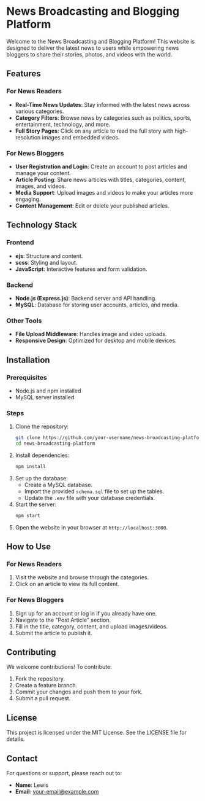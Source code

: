 
# News Broadcasting and Blogging Platform

Welcome to the News Broadcasting and Blogging Platform! This website is designed to deliver the latest news to users while empowering news bloggers to share their stories, photos, and videos with the world.

## Features

### For News Readers
- **Real-Time News Updates**: Stay informed with the latest news across various categories.
- **Category Filters**: Browse news by categories such as politics, sports, entertainment, technology, and more.
- **Full Story Pages**: Click on any article to read the full story with high-resolution images and embedded videos.

### For News Bloggers
- **User Registration and Login**: Create an account to post articles and manage your content.
- **Article Posting**: Share news articles with titles, categories, content, images, and videos.
- **Media Support**: Upload images and videos to make your articles more engaging.
- **Content Management**: Edit or delete your published articles.

## Technology Stack

### Frontend
- **ejs**: Structure and content.
- **scss**: Styling and layout.
- **JavaScript**: Interactive features and form validation.

### Backend
- **Node.js (Express.js)**: Backend server and API handling.
- **MySQL**: Database for storing user accounts, articles, and media.

### Other Tools
- **File Upload Middleware**: Handles image and video uploads.
- **Responsive Design**: Optimized for desktop and mobile devices.

## Installation

### Prerequisites
- Node.js and npm installed
- MySQL server installed

### Steps
1. Clone the repository:
    ```bash
    git clone https://github.com/your-username/news-broadcasting-platform.git
    cd news-broadcasting-platform
    ```
2. Install dependencies:
    ```bash
    npm install
    ```
3. Set up the database:
    - Create a MySQL database.
    - Import the provided `schema.sql` file to set up the tables.
    - Update the `.env` file with your database credentials.
4. Start the server:
    ```bash
    npm start
    ```
5. Open the website in your browser at `http://localhost:3000`.

## How to Use

### For News Readers
1. Visit the website and browse through the categories.
2. Click on an article to view its full content.

### For News Bloggers
1. Sign up for an account or log in if you already have one.
2. Navigate to the "Post Article" section.
3. Fill in the title, category, content, and upload images/videos.
4. Submit the article to publish it.

## Contributing
We welcome contributions! To contribute:
1. Fork the repository.
2. Create a feature branch.
3. Commit your changes and push them to your fork.
4. Submit a pull request.

## License
This project is licensed under the MIT License. See the LICENSE file for details.

## Contact
For questions or support, please reach out to:
- **Name**: Lewis
- **Email**: your-email@example.com


